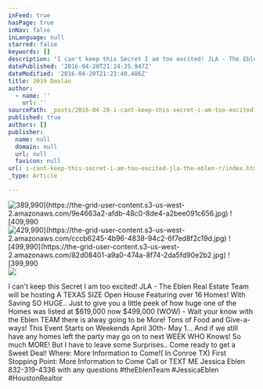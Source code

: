 ```yaml
---
inFeed: true
hasPage: true
inNav: false
inLanguage: null
starred: false
keywords: []
description: "I can't keep this Secret I am too excited! JLA - The Eblen Real Estate Team will be hosting A TEXAS SIZE Open House Featuring over 16 Homes! With Saving SO HUGE.. Just to give you a little peek of how huge one of the Homes was listed at $619,000 now $499,000 (WOW) - Wait your know with the Eblen TEAM there is alway going to be More! Tons of Food and Give-a-ways! This Event Starts on Weekends April 30th- May 1... And if we still have any homes left the party may go on to next WEEK WHO Knows! So much MORE! But I have to leave some Surprises.. Come ready to get a Sweet Deal! Where: More Information to Come!( In Conroe TX) First Stopping Point: More Information to Come Call or TEXT ME Jessica Eblen 832-319-4336 with any questions ‪#‎theEblenTeam‬ ‪#‎JessicaEblen‬ ‪#‎HoustonRealtor‬"
datePublished: '2016-04-20T21:24:25.947Z'
dateModified: '2016-04-20T21:23:40.486Z'
title: 2019 Doolan
author:
  - name: ''
    url: ''
sourcePath: _posts/2016-04-20-i-cant-keep-this-secret-i-am-too-excited-jla-the-eblen-r.md
published: true
authors: []
publisher:
  name: null
  domain: null
  url: null
  favicon: null
url: i-cant-keep-this-secret-i-am-too-excited-jla-the-eblen-r/index.html
_type: Article

---
```

![$389,990](https://the-grid-user-content.s3-us-west-2.amazonaws.com/9e4663a2-afdb-48c0-8de4-a2bee091c656.jpg)
![$409,990](https://the-grid-user-content.s3-us-west-2.amazonaws.com/91709337-d9c4-4269-b862-ebbe5b324084.jpg)
![$429,990](https://the-grid-user-content.s3-us-west-2.amazonaws.com/cccb6245-4b96-4838-94c2-6f7ed8f2c19d.jpg)
![499,990](https://the-grid-user-content.s3-us-west-2.amazonaws.com/82d08401-a9a0-474a-8f74-2da5fd90e2b2.jpg)
![$399,990](https://the-grid-user-content.s3-us-west-2.amazonaws.com/2cdac757-1167-4fac-94d4-087a39aef7bb.jpg)
![](https://the-grid-user-content.s3-us-west-2.amazonaws.com/9ee98576-d6f5-42db-a1ab-dd7266670a65.jpg)

I can't keep this Secret I am too excited! JLA - The Eblen Real Estate Team will be hosting A TEXAS SIZE Open House Featuring over 16 Homes! With Saving SO HUGE.. Just to give you a little peek of how huge one of the Homes was listed at $619,000 now $499,000 (WOW) - Wait your know with the Eblen TEAM there is alway going to be More! Tons of Food and Give-a-ways! This Event Starts on Weekends April 30th- May 1... And if we still have any homes left the party may go on to next WEEK WHO Knows! So much MORE! But I have to leave some Surprises.. Come ready to get a Sweet Deal! Where: More Information to Come!( In Conroe TX) First Stopping Point: More Information to Come Call or TEXT ME Jessica Eblen 832-319-4336 with any questions ‪\#‎theEblenTeam‬ ‪\#‎JessicaEblen‬ ‪\#‎HoustonRealtor‬